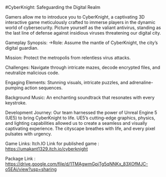 #CyberKnight: Safeguarding the Digital Realm

 Gamers allow me to introduce you to CyberKnight, a captivating 3D interactive game meticulously crafted to immerse players in the dynamic world of cybersecurity. Picture yourself as the valiant antivirus, standing as the last line of defense against insidious viruses threatening our digital city.

Gameplay Synopsis:
 ->Role: Assume the mantle of CyberKnight, the city’s digital guardian.

 Mission: Protect the metropolis from relentless virus attacks.

 Challenges: Navigate through intricate mazes, decode encrypted files, and neutralize malicious code.

 Engaging Elements: Stunning visuals, intricate puzzles, and adrenaline-pumping action sequences.

 Background Music: An enchanting soundtrack that resonates with every keystroke.

Development Journey:
 Our team harnessed the power of Unreal Engine 5 (UE5) to bring CyberKnight to life. UE5’s cutting-edge graphics, physics, and lighting capabilities allowed us to create a seamless and visually     
 captivating experience. The cityscape breathes with life, and every pixel pulsates with urgency.

Game Links:
 Itch.IO Link for published game : https://umakant1329.itch.io/cyberknight

 Package Link : https://drive.google.com/file/d/1TMAgwmGpjTg5qNNKx_83XOfMJC-o5EAi/view?usp=sharing

